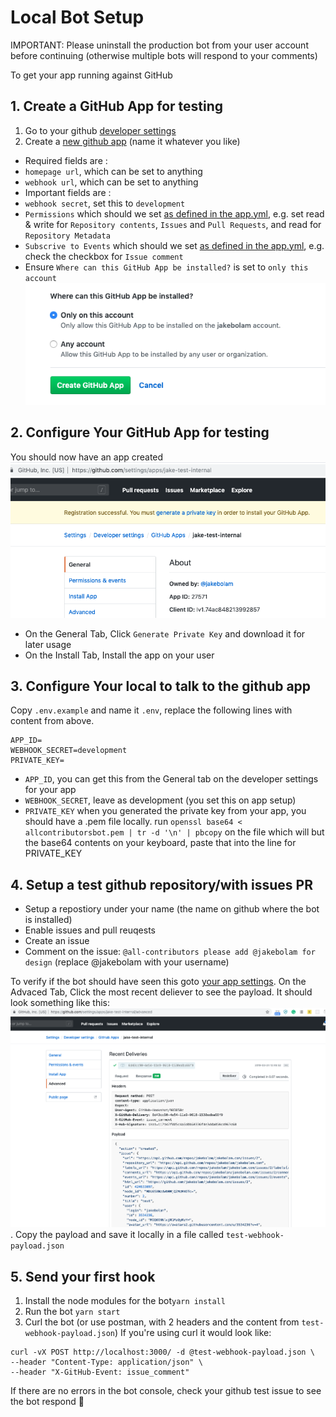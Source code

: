 
# Local Bot Setup
IMPORTANT: Please uninstall the production bot from your user account before continuing (otherwise multiple bots will respond to your comments)

To get your app running against GitHub

## 1. Create a GitHub App for testing
1. Go to your github [developer settings](https://github.com/settings/developers)
2. Create a [new github app](https://github.com/settings/apps/new) (name it whatever you like)
- Required fields are :
- `homepage url`, which can be set to anything
- `webhook url`, which can be set to anything
- Important fields are :
- `webhook secret`, set this to `development`
- `Permissions` which should we set [as defined in the app.yml](https://github.com/all-contributors/all-contributors-bot/blob/master/app.yml#L54), e.g. set read & write for `Repository contents`, `Issues` and `Pull Requests`, and read for `Repository Metadata`
- `Subscrive to Events` which should we set [as defined in the app.yml](https://github.com/all-contributors/all-contributors-bot/blob/master/app.yml#L15), e.g. check the checkbox for `Issue comment`
- Ensure `Where can this GitHub App be installed?` is set to `only this account`
![where can this app be installed](where-can-this-app-be-installed.png)

## 2. Configure Your GitHub App for testing
You should now have an app created
![my test app](app-created.png)

- On the General Tab, Click `Generate Private Key` and download it for later usage
- On the Install Tab, Install the app on your user


## 3. Configure Your local to talk to the github app
Copy `.env.example` and name it `.env`, replace the following lines with content from above.
```
APP_ID=
WEBHOOK_SECRET=development
PRIVATE_KEY=
```
- `APP_ID`, you can get this from the General tab on the developer settings for your app
- `WEBHOOK_SECRET`, leave as development (you set this on app setup)
- `PRIVATE_KEY` when you generated the private key from your app, you should have a .pem file locally. run `openssl base64 < allcontributorsbot.pem | tr -d '\n' | pbcopy` on the file which will but the base64 contents on your keyboard, paste that into the line for PRIVATE_KEY

## 4. Setup a test github repository/with issues PR
- Setup a repostiory under your name (the name on github where the bot is installed)
- Enable issues and pull reuqests
- Create an issue
- Comment on the issue: `@all-contributors please add @jakebolam for design` (replace @jakebolam with your username)

To verify if the bot should have seen this goto [your app settings](https://github.com/settings/apps/). On the Advaced Tab, Click the most recent deliever to see the payload. It should look something like this:
![delivery comment](delivery-comment.png). Copy the payload and save it locally in a file called `test-webhook-payload.json`


## 5. Send your first hook
1. Install the node modules for the bot`yarn install`
2. Run the bot `yarn start`
3. Curl the bot (or use postman, with 2 headers and the content from `test-webhook-payload.json`)
If you're using curl it would look like:
```
curl -vX POST http://localhost:3000/ -d @test-webhook-payload.json \
--header "Content-Type: application/json" \
--header "X-GitHub-Event: issue_comment"
```

If there are no errors in the bot console, check your github test issue to see the bot respond :tada: